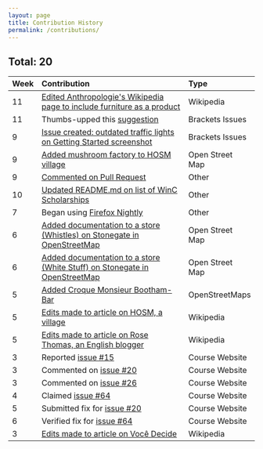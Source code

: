 ```yaml
---
layout: page
title: Contribution History
permalink: /contributions/
---
```


## Total: 20


| Week        | Contribution           | Type  |
| ------------- |:-------------|:-----|
 11 |              [Edited Anthropologie's Wikipedia page to include furniture as a product](https://en.wikipedia.org/wiki/Anthropologie#Products)             |   Wikipedia  |
| 11 | Thumbs-upped this [suggestion](https://github.com/adobe/brackets/issues/14289)            | Brackets Issues         |
 9 |              [Issue created: outdated traffic lights on Getting Started screenshot](https://github.com/adobe/brackets/issues/14176)             |   Brackets Issues  |
 9 |              [Added mushroom factory to HOSM village](https://github.com/adobe/brackets/issues/14176)             |   Open Street Map  |
 9 |              [Commented on Pull Request](https://github.com/Diksha-Rathi/Women-In-Computing-Scholarships/pull/1)             |   Other |
 10 |              [Updated README.md on list of WinC Scholarships](https://github.com/Diksha-Rathi/Women-In-Computing-Scholarships/pull/1)             |   Other  |
 | 7  | Began using [Firefox Nightly](https://www.mozilla.org/en-US/firefox/61.0a1/releasenotes/) | Other          |
| 6 | [Added documentation to a store (Whistles) on Stonegate in OpenStreetMap](https://www.openstreetmap.org/node/4891964795) |   Open Street Map |
| 6 | [Added documentation to a store (White Stuff) on Stonegate in OpenStreetMap](https://www.openstreetmap.org/node/4891964795) |   Open Street Map |
| 5 |[Added Croque Monsieur Bootham-Bar](https://www.openstreetmap.org/changeset/57552867)| OpenStreetMaps |
| 5 |[Edits made to article on HOSM, a village](https://en.wikipedia.org/wiki/Holme-on-Spalding-Moor)| Wikipedia|
| 5 |[Edits made to article on Rose Thomas, an English blogger](https://en.wikipedia.org/wiki/Rose_Thomas_(blogger))| Wikipedia|
| 3  | Reported [issue #15](https://github.com/joannakl/cs480_s18/issues/15)                     | Course Website |
| 3  | Commented on [issue #20](https://github.com/joannakl/cs480_s18/issues/20)                 | Course Website |
| 3  | Commented on [issue #26](https://github.com/joannakl/cs480_s18/issues/26)                 | Course Website |
| 4  | Claimed [issue #64](https://github.com/joannakl/cs480_s18/issues/9)                        | Course Website |
| 5  | Submitted fix for [issue #20](https://github.com/joannakl/cs480_s18/issues/20)            | Course Website |
| 6  | Verified fix for [issue #64](https://github.com/joannakl/cs480_s18/pull/64)               | Course Website |
| 3 |[Edits made to article on Você Decide](https://en.wikipedia.org/w/index.php?title=Voc%C3%AA_Decide&oldid=825393949)| Wikipedia|
